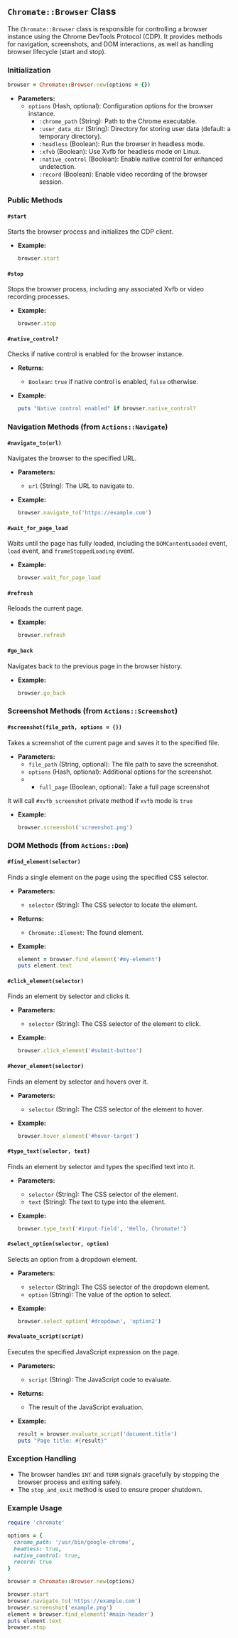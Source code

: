 ## `Chromate::Browser` Class

The `Chromate::Browser` class is responsible for controlling a browser instance using the Chrome DevTools Protocol (CDP). It provides methods for navigation, screenshots, and DOM interactions, as well as handling browser lifecycle (start and stop).

### Initialization

```ruby
browser = Chromate::Browser.new(options = {})
```

- **Parameters:**
  - `options` (Hash, optional): Configuration options for the browser instance.
    - `:chrome_path` (String): Path to the Chrome executable.
    - `:user_data_dir` (String): Directory for storing user data (default: a temporary directory).
    - `:headless` (Boolean): Run the browser in headless mode.
    - `:xfvb` (Boolean): Use Xvfb for headless mode on Linux.
    - `:native_control` (Boolean): Enable native control for enhanced undetection.
    - `:record` (Boolean): Enable video recording of the browser session.

### Public Methods

#### `#start`

Starts the browser process and initializes the CDP client.

- **Example:**
  ```ruby
  browser.start
  ```

#### `#stop`

Stops the browser process, including any associated Xvfb or video recording processes.

- **Example:**
  ```ruby
  browser.stop
  ```

#### `#native_control?`

Checks if native control is enabled for the browser instance.

- **Returns:**
  - `Boolean`: `true` if native control is enabled, `false` otherwise.

- **Example:**
  ```ruby
  puts "Native control enabled" if browser.native_control?
  ```

### Navigation Methods (from `Actions::Navigate`)

#### `#navigate_to(url)`

Navigates the browser to the specified URL.

- **Parameters:**
  - `url` (String): The URL to navigate to.

- **Example:**
  ```ruby
  browser.navigate_to('https://example.com')
  ```

#### `#wait_for_page_load`

Waits until the page has fully loaded, including the `DOMContentLoaded` event, `load` event, and `frameStoppedLoading` event.

- **Example:**
  ```ruby
  browser.wait_for_page_load
  ```

#### `#refresh`

Reloads the current page.

- **Example:**
  ```ruby
  browser.refresh
  ```

#### `#go_back`

Navigates back to the previous page in the browser history.

- **Example:**
  ```ruby
  browser.go_back
  ```

### Screenshot Methods (from `Actions::Screenshot`)

#### `#screenshot(file_path, options = {})`

Takes a screenshot of the current page and saves it to the specified file.

- **Parameters:**
  - `file_path` (String, optional): The file path to save the screenshot.
  - `options` (Hash, optional): Additional options for the screenshot.
  - - `full_page` (Boolean, optional): Take a full page screenshot

It will call `#xvfb_screenshot` private method if `xvfb` mode is `true`

- **Example:**
  ```ruby
  browser.screenshot('screenshot.png')
  ```

### DOM Methods (from `Actions::Dom`)

#### `#find_element(selector)`

Finds a single element on the page using the specified CSS selector.

- **Parameters:**
  - `selector` (String): The CSS selector to locate the element.

- **Returns:**
  - `Chromate::Element`: The found element.

- **Example:**
  ```ruby
  element = browser.find_element('#my-element')
  puts element.text
  ```

#### `#click_element(selector)`

Finds an element by selector and clicks it.

- **Parameters:**
  - `selector` (String): The CSS selector of the element to click.

- **Example:**
  ```ruby
  browser.click_element('#submit-button')
  ```

#### `#hover_element(selector)`

Finds an element by selector and hovers over it.

- **Parameters:**
  - `selector` (String): The CSS selector of the element to hover.

- **Example:**
  ```ruby
  browser.hover_element('#hover-target')
  ```

#### `#type_text(selector, text)`

Finds an element by selector and types the specified text into it.

- **Parameters:**
  - `selector` (String): The CSS selector of the element.
  - `text` (String): The text to type into the element.

- **Example:**
  ```ruby
  browser.type_text('#input-field', 'Hello, Chromate!')
  ```

#### `#select_option(selector, option)`

Selects an option from a dropdown element.

- **Parameters:**
  - `selector` (String): The CSS selector of the dropdown element.
  - `option` (String): The value of the option to select.

- **Example:**
  ```ruby
  browser.select_option('#dropdown', 'option2')
  ```

#### `#evaluate_script(script)`

Executes the specified JavaScript expression on the page.

- **Parameters:**
  - `script` (String): The JavaScript code to evaluate.

- **Returns:**
  - The result of the JavaScript evaluation.

- **Example:**
  ```ruby
  result = browser.evaluate_script('document.title')
  puts "Page title: #{result}"
  ```

### Exception Handling

- The browser handles `INT` and `TERM` signals gracefully by stopping the browser process and exiting safely.
- The `stop_and_exit` method is used to ensure proper shutdown.

### Example Usage

```ruby
require 'chromate'

options = {
  chrome_path: '/usr/bin/google-chrome',
  headless: true,
  native_control: true,
  record: true
}

browser = Chromate::Browser.new(options)

browser.start
browser.navigate_to('https://example.com')
browser.screenshot('example.png')
element = browser.find_element('#main-header')
puts element.text
browser.stop
```